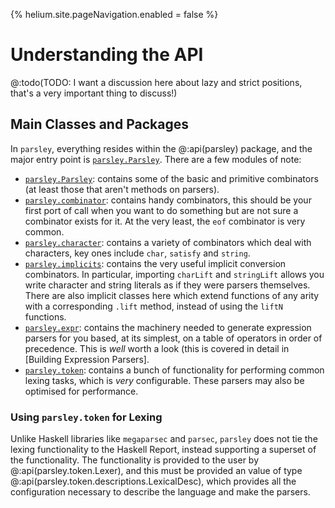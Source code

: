 {% helium.site.pageNavigation.enabled = false %}

# Understanding the API

@:todo(TODO: I want a discussion here about lazy and strict positions, that's a very important thing to discuss!)

## Main Classes and Packages
In `parsley`, everything resides within the @:api(parsley) package, and the major entry point is
[`parsley.Parsley`](@:api(parsley.Parsley)).
There are a few modules of note:

* [`parsley.Parsley`](Parsley.md):
  contains some of the basic and primitive combinators (at least those that aren't methods on
  parsers).
* [`parsley.combinator`](@:api(parsley.combinator$)):
  contains handy combinators, this should be your first port of call
  when you want to do something but are not sure a combinator exists for it. At the very
  least, the `eof` combinator is very common.
* [`parsley.character`](@:api(parsley.character$)):
  contains a variety of combinators which deal with characters, key ones include `char`,
  `satisfy` and `string`.
* [`parsley.implicits`](@:api(parsley.implicits$)):
  contains the very useful implicit conversion combinators. In particular, importing `charLift`
  and `stringLift` allows you write character and string literals as if they were parsers
  themselves. There are also implicit classes here which extend functions of any arity with a
  corresponding `.lift` method, instead of using the `liftN` functions.
* [`parsley.expr`](@:api(parsley.expr$)):
  contains the machinery needed to generate expression parsers for you based, at its simplest, on
  a table of operators in order of precedence. This is _well_ worth a look (this is covered in
  detail in [Building Expression Parsers].
* [`parsley.token`](@:api(parsley.token$)):
  contains a bunch of functionality for performing common lexing tasks, which is _very_ configurable.
  These parsers may also be optimised for performance.

### Using `parsley.token` for Lexing
Unlike Haskell libraries like `megaparsec` and `parsec`, `parsley` does not
tie the lexing functionality to the Haskell Report, instead supporting a superset of the functionality. The functionality is provided to the user by @:api(parsley.token.Lexer), and this must be provided an value of type @:api(parsley.token.descriptions.LexicalDesc), which provides all the configuration necessary to describe the language and make the parsers.
